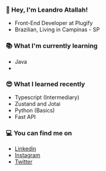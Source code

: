 ### 👋 Hey, I'm Leandro Atallah!
- Front-End Developer at Plugify
- Brazilian, Living in Campinas - SP

### 📚 What I'm currently learning
- Java
- 

### 😎 What I learned recently
- Typescript (Intermediary)
- Zustand and Jotai
- Python (Basics)
- Fast API

### 💻 You can find me on
- [Linkedin](https://www.linkedin.com/in/leandroatallah/)
- [Instagram](https://www.instagram.com/leandroatallah/)
- [Twitter](https://twitter.com/leandroatallah/)

